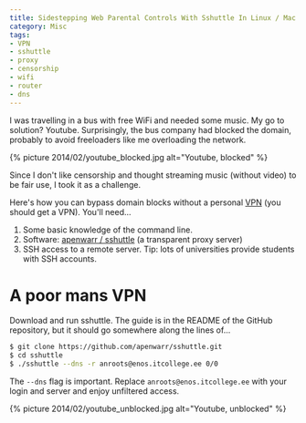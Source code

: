 ```yaml
---
title: Sidestepping Web Parental Controls With Sshuttle In Linux / Mac
category: Misc
tags:
- VPN
- sshuttle
- proxy
- censorship
- wifi
- router
- dns
---
```


I was travelling in a bus with free WiFi and needed some music. My go to solution? Youtube. Surprisingly, the bus company had blocked the domain, probably to avoid freeloaders like me overloading the network.

{% picture 2014/02/youtube_blocked.jpg alt="Youtube, blocked" %}

Since I don't like censorship and thought streaming music (without video) to be fair use, I took it as a challenge.

Here's how you can bypass domain blocks without a personal <a href="http://visual.ly/what-consumer-vpn">VPN</a> (you should get a VPN). You'll need...<br />

<ol>
<li>Some basic knowledge of the command line.</li>
<li>Software: <a href="https://github.com/apenwarr/sshuttle">apenwarr / sshuttle</a> (a transparent proxy server)</li>
<li>SSH access to a remote server. Tip: lots of universities provide students with SSH accounts.</li>
</ol>

<h1>A poor mans VPN</h1>

Download and run sshuttle. The guide is in the README of the GitHub repository, but it should go somewhere along the lines of...

```bash
$ git clone https://github.com/apenwarr/sshuttle.git
$ cd sshuttle
$ ./sshuttle --dns -r anroots@enos.itcollege.ee 0/0
```

The `--dns` flag is important. Replace `anroots@enos.itcollege.ee` with your login and server and enjoy unfiltered access.

{% picture 2014/02/youtube_unblocked.jpg alt="Youtube, unblocked" %}
